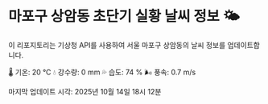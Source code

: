 
# 마포구 상암동 초단기 실황 날씨 정보 🌤️

이 리포지토리는 기상청 API를 사용하여 서울 마포구 상암동의 날씨 정보를 업데이트합니다. 

🌡️ 기온: 20 ℃
💧 강수량: 0 mm
💦 습도: 74 %
🌬️ 풍속: 0.7 m/s

마지막 업데이트 시각: 2025년 10월 14일 18시 12분    
